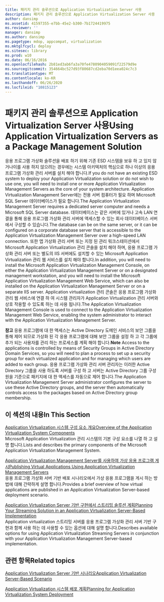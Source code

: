 ```yaml
---
title: 패키지 관리 솔루션으로 Application Virtualization Server 사용
description: 패키지 관리 솔루션으로 Application Virtualization Server 사용
author: dansimp
ms.assetid: 41597355-e7bb-45e2-b300-7b1724419975
ms.reviewer: ''
manager: dansimp
ms.author: dansimp
ms.pagetype: mdop, appcompat, virtualization
ms.mktglfcycl: deploy
ms.sitesec: library
ms.prod: w10
ms.date: 06/16/2016
ms.openlocfilehash: 2b81ed3ab6fa3a70fe4780904059091f22579d9e
ms.sourcegitcommit: 354664bc527d93f80687cd2eba70d1eea024c7c3
ms.translationtype: MT
ms.contentlocale: ko-KR
ms.lasthandoff: 06/26/2020
ms.locfileid: "10815123"
---
```

# <span data-ttu-id="67b3e-103">패키지 관리 솔루션으로 Application Virtualization Server 사용</span><span class="sxs-lookup"><span data-stu-id="67b3e-103">Using Application Virtualization Servers as a Package Management Solution</span></span>


<span data-ttu-id="67b3e-104">응용 프로그램 가상화 솔루션을 배포 하기 위해 기존 ESD 시스템을 보유 하 고 있지 않거나이를 사용 하지 않으려는 경우에는 시스템 아키텍처의 핵심으로 하나 이상의 응용 프로그램 가상화 관리 서버를 설치 해야 합니다.</span><span class="sxs-lookup"><span data-stu-id="67b3e-104">If you do not have an existing ESD system to deploy your Application Virtualization solution or do not wish to use one, you will need to install one or more Application Virtualization Management Servers as the core of your system architecture.</span></span> <span data-ttu-id="67b3e-105">Application Virtualization Management Server에는 전용 서버 컴퓨터가 필요 하며 Microsoft SQL Server 데이터베이스가 필요 합니다.</span><span class="sxs-lookup"><span data-stu-id="67b3e-105">The Application Virtualization Management Server requires a dedicated server computer and needs a Microsoft SQL Server database.</span></span> <span data-ttu-id="67b3e-106">데이터베이스는 같은 서버에 있거나 고속 LAN 연결을 통해 응용 프로그램 가상화 관리 서버에 액세스할 수 있는 회사 데이터베이스 서버에서 구성할 수 있습니다.</span><span class="sxs-lookup"><span data-stu-id="67b3e-106">The database can be on the same server, or it can be configured on a corporate database server that is accessible to the Application Virtualization Management Server over a high-speed LAN connection.</span></span> <span data-ttu-id="67b3e-107">또한 앱 가상화 관리 서버 또는 지정 된 관리 워크스테이션에서 Microsoft Application Virtualization 관리 콘솔을 설치 해야 하며, 응용 프로그램 가상화 관리 서버 또는 별도의 IIS 서버에도 설치할 수 있는 Microsoft Application Virtualization 관리 웹 서비스를 설치 해야 합니다.</span><span class="sxs-lookup"><span data-stu-id="67b3e-107">In addition, you will need to install the Microsoft Application Virtualization Management Console, on either the Application Virtualization Management Server or on a designated management workstation, and you will need to install the Microsoft Application Virtualization Management Web Service, which can also be installed on the Application Virtualization Management Server or on a separate IIS server.</span></span> <span data-ttu-id="67b3e-108">Application virtualization 관리 콘솔은 응용 프로그램 가상화 관리 웹 서비스에 연결 하 여 시스템 관리자가 Application Virtualization 관리 서버와 상호 작용할 수 있도록 하는 데 사용 됩니다.</span><span class="sxs-lookup"><span data-stu-id="67b3e-108">The Application Virtualization Management Console is used to connect to the Application Virtualization Management Web Service, enabling the system administrator to interact with the Application Virtualization Management Server.</span></span>

<span data-ttu-id="67b3e-109">**참고**  응용 프로그램에 대 한 액세스는 Active Directory 도메인 서비스의 보안 그룹을 통해 제어 되므로 가상화 된 각 응용 프로그램에 대해 보안 그룹을 설정 하 고 각 그룹에 추가 되는 사용자를 관리 하는 프로세스를 계획 해야 합니다.</span><span class="sxs-lookup"><span data-stu-id="67b3e-109">**Note** Access to the applications is controlled by means of Security Groups in Active Directory Domain Services, so you will need to plan a process to set up a security group for each virtualized application and for managing which users are added to each group.</span></span> <span data-ttu-id="67b3e-110">응용 프로그램 가상화 관리 서버 관리자는 이러한 Active Directory 그룹을 사용 하도록 서버를 구성 하 고 서버는 Active Directory 그룹 구성원을 기준으로 패키지에 대 한 액세스를 자동으로 제어 합니다.</span><span class="sxs-lookup"><span data-stu-id="67b3e-110">The Application Virtualization Management Server administrator configures the server to use these Active Directory groups, and the server then automatically controls access to the packages based on Active Directory group membership.</span></span>

 

## <span data-ttu-id="67b3e-111">이 섹션의 내용</span><span class="sxs-lookup"><span data-stu-id="67b3e-111">In This Section</span></span>


<a href="" id="overview-of-the-application-virtualization-system-components"></a>[<span data-ttu-id="67b3e-112">Application Virtualization 시스템 구성 요소 개요</span><span class="sxs-lookup"><span data-stu-id="67b3e-112">Overview of the Application Virtualization System Components</span></span>](overview-of-the-application-virtualization-system-components.md)  
<span data-ttu-id="67b3e-113">Microsoft Application Virtualization 관리 시스템의 기본 구성 요소를 나열 하 고 설명 합니다.</span><span class="sxs-lookup"><span data-stu-id="67b3e-113">Lists and describes the primary components of the Microsoft Application Virtualization Management System.</span></span>

<a href="" id="publishing-virtual-applications-using-application-virtualization-management-servers"></a>[<span data-ttu-id="67b3e-114">Application Virtualization Management Server를 사용하여 가상 응용 프로그램 게시</span><span class="sxs-lookup"><span data-stu-id="67b3e-114">Publishing Virtual Applications Using Application Virtualization Management Servers</span></span>](publishing-virtual-applications-using-application-virtualization-management-servers.md)  
<span data-ttu-id="67b3e-115">응용 프로그램 가상화 서버 기반 배포 시나리오에서 가상 응용 프로그램을 게시 하는 방법에 대해 간략하게 설명 합니다.</span><span class="sxs-lookup"><span data-stu-id="67b3e-115">Provides a brief overview of how virtual applications are published in an Application Virtualization Server-based deployment scenario.</span></span>

<a href="" id="planning-your-streaming-solution-in-an-application-virtualization-server-based-implementation"></a>[<span data-ttu-id="67b3e-116">Application Virtualization Server 기반 구현에서 스트리밍 솔루션 계획</span><span class="sxs-lookup"><span data-stu-id="67b3e-116">Planning Your Streaming Solution in an Application Virtualization Server-Based Implementation</span></span>](planning-your-streaming-solution-in-an-application-virtualization-server-based-implementation.md)  
<span data-ttu-id="67b3e-117">Application virtualization 스트리밍 서버를 응용 프로그램 가상화 관리 서버 기반 구현과 함께 사용 하는 데 사용할 수 있는 옵션에 대해 설명 합니다.</span><span class="sxs-lookup"><span data-stu-id="67b3e-117">Describes available options for using Application Virtualization Streaming Servers in conjunction with your Application Virtualization Management Server-based implementation.</span></span>

## <span data-ttu-id="67b3e-118">관련 항목</span><span class="sxs-lookup"><span data-stu-id="67b3e-118">Related topics</span></span>


[<span data-ttu-id="67b3e-119">Application Virtualization Server 기반 시나리오</span><span class="sxs-lookup"><span data-stu-id="67b3e-119">Application Virtualization Server-Based Scenario</span></span>](application-virtualization-server-based-scenario.md)

[<span data-ttu-id="67b3e-120">Application Virtualization 시스템 배포 계획</span><span class="sxs-lookup"><span data-stu-id="67b3e-120">Planning for Application Virtualization System Deployment</span></span>](planning-for-application-virtualization-system-deployment.md)

 

 





